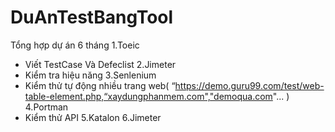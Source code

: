 # DuAnTestBangTool
Tổng hợp dự án 6 tháng 
1.Toeic
- Viết TestCase Và Defeclist
2.Jimeter
- Kiểm tra hiệu năng 
3.Senlenium
- Kiểm thử tự động nhiều trang web( “https://demo.guru99.com/test/web-table-element.php,“xaydungphanmem.com","demoqua.com"... )
4.Portman
- Kiểm thử API
5.Katalon
6.Jimeter
